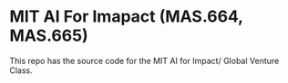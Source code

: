 # MIT AI For Imapact (MAS.664, MAS.665)

This repo has the source code for the MIT AI for Impact/ Global Venture Class.
